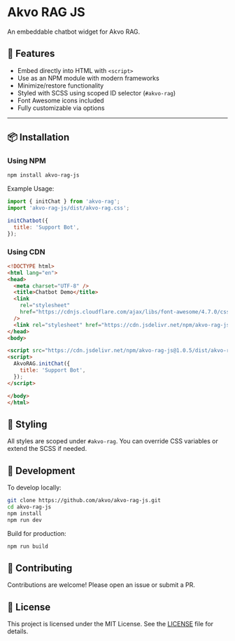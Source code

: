 # Akvo RAG JS

An embeddable chatbot widget for Akvo RAG.

## 🎯 Features

- Embed directly into HTML with `<script>`
- Use as an NPM module with modern frameworks
- Minimize/restore functionality
- Styled with SCSS using scoped ID selector (`#akvo-rag`)
- Font Awesome icons included
- Fully customizable via options

---

## 📦 Installation

### Using NPM

```bash
npm install akvo-rag-js
```

Example Usage:

```javascript
import { initChat } from 'akvo-rag';
import 'akvo-rag-js/dist/akvo-rag.css';

initChatbot({
  title: 'Support Bot',
});

```

### Using CDN

```html
<!DOCTYPE html>
<html lang="en">
<head>
  <meta charset="UTF-8" />
  <title>Chatbot Demo</title>
  <link
    rel="stylesheet"
    href="https://cdnjs.cloudflare.com/ajax/libs/font-awesome/4.7.0/css/font-awesome.min.css"
  />
  <link rel="stylesheet" href="https://cdn.jsdelivr.net/npm/akvo-rag-js@1.0.5/dist/akvo-rag.css" />
</head>
<body>

<script src="https://cdn.jsdelivr.net/npm/akvo-rag-js@1.0.5/dist/akvo-rag.js"></script>
<script>
  AkvoRAG.initChat({
    title: 'Support Bot',
  });
</script>

</body>
</html>
```

## 🎨 Styling 

All styles are scoped under `#akvo-rag`. You can override CSS variables or extend the SCSS if needed. 

## 🧱 Development 

To develop locally: 

```bash
git clone https://github.com/akvo/akvo-rag-js.git 
cd akvo-rag-js
npm install
npm run dev
```

Build for production:
```bash
npm run build
```

## 🤝 Contributing 

Contributions are welcome! Please open an issue or submit a PR. 

## 📄 License
This project is licensed under the MIT License. See the [LICENSE](LICENSE) file for details.
